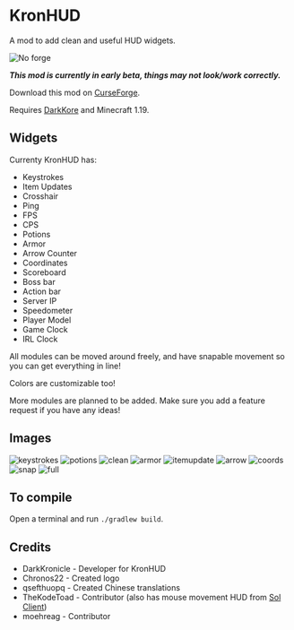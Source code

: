 # KronHUD

A mod to add clean and useful HUD widgets.

![No forge](images/noforge.png)

***This mod is currently in early beta, things may not look/work correctly.***

Download this mod on [CurseForge](https://www.curseforge.com/minecraft/mc-mods/kronhud).

Requires [DarkKore](https://www.curseforge.com/minecraft/mc-mods/darkkore) and Minecraft 1.19.


## Widgets

Currenty KronHUD has: 

- Keystrokes
- Item Updates
- Crosshair
- Ping
- FPS
- CPS
- Potions
- Armor
- Arrow Counter
- Coordinates
- Scoreboard
- Boss bar
- Action bar
- Server IP
- Speedometer
- Player Model
- Game Clock
- IRL Clock

All modules can be moved around freely, and have snapable movement so you can get everything in line!

Colors are customizable too!

More modules are planned to be added. Make sure you add a feature request if you have any ideas! 

## Images

![keystrokes](images/keystrokes.png)
![potions](images/potions.png)
![clean](images/small.png)
![armor](images/armor.png)
![itemupdate](images/items.png)
![arrow](images/arrow.png)
![coords](images/coords.png)
![snap](images/snapping.png)
![full](images/full.png)

## To compile

Open a terminal and run `./gradlew build`.

## Credits

- DarkKronicle - Developer for KronHUD
- Chronos22 - Created logo
- qsefthuopq - Created Chinese translations
- TheKodeToad - Contributor (also has mouse movement HUD from [Sol Client](https://github.com/Sol-Client/))
- moehreag - Contributor
